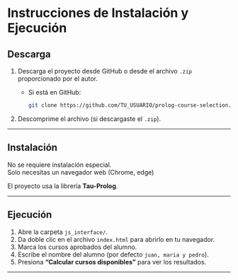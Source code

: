 # Instrucciones de Instalación y Ejecución

## Descarga

1. Descarga el proyecto desde GitHub o desde el archivo `.zip` proporcionado por el autor.
   - Si está en GitHub:
     ```bash
     git clone https://github.com/TU_USUARIO/prolog-course-selection.git
     ```

2. Descomprime el archivo (si descargaste el `.zip`).

---

## Instalación

No se requiere instalación especial.  
Solo necesitas un navegador web (Chrome, edge)

El proyecto usa la librería **Tau-Prolog**.

---

## Ejecución

1. Abre la carpeta `js_interface/`.
2. Da doble clic en el archivo `index.html` para abrirlo en tu navegador.
3. Marca los cursos aprobados del alumno.
4. Escribe el nombre del alumno (por defecto `juan, maria y pedro`).
5. Presiona **“Calcular cursos disponibles”** para ver los resultados.

---


